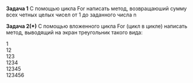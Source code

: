 **Задача 1**
С помощью цикла For написать метод, возвращаюший сумму всех четных целых чисел
от 1 до заданного числа n

**Задача 2(*)**
С помощью вложенного цикла For (цикл в цикле) написать метод,
выводящий на экран треугольник такого вида:  

1  
12  
123  
1234  
12345  
123456  



